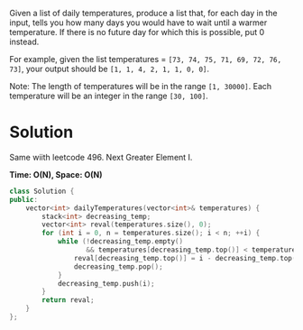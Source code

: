 Given a list of daily temperatures, produce a list that, for each day in the input, tells you how many days you would have to wait until a warmer temperature. If there is no future day for which this is possible, put 0 instead.

For example, given the list temperatures = ```[73, 74, 75, 71, 69, 72, 76, 73]```, your output should be ```[1, 1, 4, 2, 1, 1, 0, 0]```.

Note: The length of temperatures will be in the range ```[1, 30000]```. Each temperature will be an integer in the range ```[30, 100]```.


# Solution


Same wiith leetcode 496. Next Greater Element I.

__Time: O(N),  Space: O(N)__

```cpp
class Solution {
public:
    vector<int> dailyTemperatures(vector<int>& temperatures) {
        stack<int> decreasing_temp;
        vector<int> reval(temperatures.size(), 0);
        for (int i = 0, n = temperatures.size(); i < n; ++i) {
            while (!decreasing_temp.empty() 
                   && temperatures[decreasing_temp.top()] < temperatures[i]) {
                reval[decreasing_temp.top()] = i - decreasing_temp.top();
                decreasing_temp.pop();
            }
            decreasing_temp.push(i);
        }
        return reval;
    }
};
```
